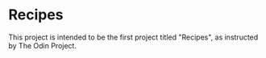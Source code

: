 # Recipes
This project is intended to be the first project titled "Recipes", as instructed by The Odin Project.